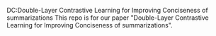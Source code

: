 DC:Double-Layer Contrastive Learning for Improving Conciseness of summarizations
This repo is for our paper "Double-Layer Contrastive Learning for Improving Conciseness of summarizations". 

